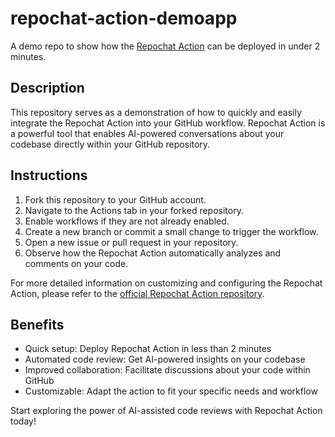 # repochat-action-demoapp

A demo repo to show how the [Repochat Action](https://github.com/flavienbwk/repochat-action) can be deployed in under 2 minutes.

## Description

This repository serves as a demonstration of how to quickly and easily integrate the Repochat Action into your GitHub workflow. Repochat Action is a powerful tool that enables AI-powered conversations about your codebase directly within your GitHub repository.

## Instructions

1. Fork this repository to your GitHub account.
2. Navigate to the Actions tab in your forked repository.
3. Enable workflows if they are not already enabled.
4. Create a new branch or commit a small change to trigger the workflow.
5. Open a new issue or pull request in your repository.
6. Observe how the Repochat Action automatically analyzes and comments on your code.

For more detailed information on customizing and configuring the Repochat Action, please refer to the [official Repochat Action repository](https://github.com/flavienbwk/repochat-action).

## Benefits

- Quick setup: Deploy Repochat Action in less than 2 minutes
- Automated code review: Get AI-powered insights on your codebase
- Improved collaboration: Facilitate discussions about your code within GitHub
- Customizable: Adapt the action to fit your specific needs and workflow

Start exploring the power of AI-assisted code reviews with Repochat Action today!
